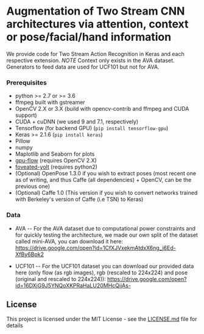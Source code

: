 # Augmentation of Two Stream CNN architectures via attention, context or pose/facial/hand information

We provide code for Two Stream Action Recognition in Keras and each respective extension. *NOTE* Context only exists in the AVA dataset.
Generators to feed data are used for UCF101 but not for AVA.

### Prerequisites

* python >= 2.7 or >= 3.6
* ffmpeg built with gstreamer
* OpenCV 2.X or 3.X (build with opencv-contrib and ffmpeg and CUDA support)
* CUDA + cuDNN (we used 9 and 7.1, respectively)
* Tensorflow (for backend GPU) (`pip install tensorflow-gpu`)
* Keras >= 2.1.6 (`pip install keras`)
* Pillow
* numpy
* Maplotlib and Seaborn for plots
* [gpu-flow](https://github.com/pedro-abreu/gpu_flow) (requires OpenCV 2.X)
* [foveated-yolt](https://github.com/pedro-abreu/foveated_yolt) (requires python2)
* (Optional) OpenPose 1.3.0 if you wish to extract poses (most recent one as of writing, and thus Caffe (all dependencies) + OpenCV, can be the previous one)
* (Optional) Caffe 1.0 (This version if you wish to convert networks trained with Berkeley's version of Caffe (i.e TSN) to Keras)

### Data

* AVA -- For the AVA dataset due to computational power constraints and for quickly testing the architecture, we made our own split of the dataset called mini-AVA, you can download it here: https://drive.google.com/open?id=1CfXJVxekmAtdxX6ng_j6Ed-XfBy6Bpk2

<!---* AHA -- For the AHA dataset you can download our provided data it here: https://drive.google.com/drive/folders/11sfLyjtmtakF9kDzWEpAVwD5k4zjDkdV-->

* UCF101 -- For the UCF101 dataset you can download our provided data here (only flow (as rgb images), rgb (rescaled to 224x224) and pose (original and rescaled to 224x224)): https://drive.google.com/open?id=16DXjG9J5YNQoXKPRaHaLU20MHcQijAs-

## License

This project is licensed under the MIT License - see the [LICENSE.md](LICENSE.md) file for details
